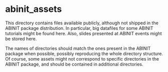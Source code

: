 # abinit_assets
This directory contains files available publicly, although not shipped in the ABINIT package distribution.
In particular, big datafiles for some ABINIT tutorials might be found here. Also, slides presented at ABINIT events might be stored here.

The names of directories should match the ones present in the ABINIT package when possible, possibly reproducing
the whole directory structure. Of course, some assets might not correspond to specific directories in the ABINIT package,
and should be contained in additional directories. 
